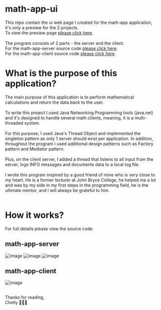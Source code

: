﻿# math-app-ui

This repo contain the ui web page I created for the math-app application, it's only a preview for the 2 projects.<br/>
To view the preview page [please click here](http://math-app-ui.s3-website-eu-west-1.amazonaws.com/).<br/><br/>
The program consists of 2 parts - the server and the client.<br/>
For the math-app-server source code [please click here](https://github.com/itsmechelly/math-app-server).<br/>
For the math-app-client source code [please click here](https://github.com/itsmechelly/math-app-client).<br/>

# What is the purpose of this application?
The main purpose of this application is to perform mathematical calculations and return the data back to the user.
<br/><br/>
To write this project I used Java Networking Programming tools (java.net) and it's designed to handle several math clients, meaning, it is a multi-threaded system.
<br/><br/>
For this purpose, I used Java's Thread Object and implemented the singleton pattern as only 1 server should exist per application.
In addition, throughout the program I used additional design patterns such as Factory pattern and Mediator pattern.
<br/><br/>
Plus, on the client server, I added a thread that listens to all input from the server, logs INFO messages and documents data to a local log file.
<br/><br/>
I wrote this program inspired by a good friend of mine who is very close to my heart.
He is a former lecturer at John Bryce College, he helped me a lot and was by my side in my first steps in the programming field, he is the ultimate mentor, and I will always be grateful to him.
<br/><br/>

# How it works?
For full details please view the source code.
<br/>
## math-app-server
![image](https://user-images.githubusercontent.com/60425986/230099021-ae514210-251e-4207-938a-707fd483eb8f.png)
![image](https://user-images.githubusercontent.com/60425986/230105080-616814ed-6621-481d-a2e7-b2002dd8a078.png)
![image](https://user-images.githubusercontent.com/60425986/230105146-6f05e1f5-ab0c-4cdb-952d-62d634917025.png)

## math-app-client
![image](https://user-images.githubusercontent.com/60425986/230100855-f32790a2-b760-4f3e-978c-a1251132ea4a.png)

<br/>
Thanks for reading,
<br/>
Chelly 👩🏻‍💻

